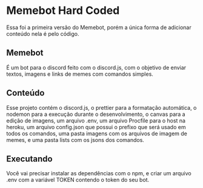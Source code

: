 # Memebot Hard Coded

Essa foi a primeira versão do Memebot, porém a única forma de adicionar conteúdo nela é pelo código.

## Memebot

É um bot para o discord feito com o discord.js, com o objetivo de enviar textos, imagens e links de memes com comandos simples.

## Conteúdo

Esse projeto contém o discord.js, o prettier para a formatação automática, o nodemon para a execução durante o desenvolvimento, o canvas para a edição de imagens, um arquivo .env, um arquivo Procfile para o host na heroku, um arquivo config.json que possui o prefixo que será usado em todos os comandos, uma pasta imagens com os arquivos de imagem de memes, e uma pasta lists com os jsons dos comandos.

## Executando

Você vai precisar instalar as dependências com o npm, e criar um arquivo .env com a variável TOKEN contendo o token do seu bot.
